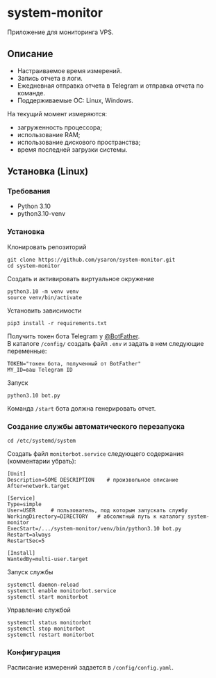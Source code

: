 # system-monitor  
Приложение для мониторинга VPS.  

## Описание

- Настраиваемое время измерений.
- Запись отчета в логи.
- Ежедневная отправка отчета в Telegram и отправка отчета по команде.
- Поддерживаемые ОС: Linux, Windows.

На текущий момент измеряются:

- загруженность процессора;
- использование RAM;
- использование дискового пространства;
- время последней загрузки системы.


## Установка (Linux)
### Требования

- Python 3.10
- python3.10-venv

### Установка

Клонировать репозиторий
```shell
git clone https://github.com/ysaron/system-monitor.git
cd system-monitor
```

Создать и активировать виртуальное окружение
```shell
python3.10 -m venv venv
source venv/bin/activate
```

Установить зависимости
```shell
pip3 install -r requirements.txt
```

Получить токен бота Telegram у [@BotFather](https://t.me/BotFather).  
В каталоге `/config/` создать файл `.env` и задать в нем следующие переменные:
```shell
TOKEN="токен бота, полученный от BotFather"
MY_ID=ваш Telegram ID
```
Запуск
```shell
python3.10 bot.py
```
Команда `/start` бота должна генерировать отчет.

### Создание службы автоматического перезапуска

```shell
cd /etc/systemd/system
```
Создать файл `monitorbot.service` следующего содержания (комментарии убрать):
```shell
[Unit]
Description=SOME DESCRIPTION    # произвольное описание
After=network.target

[Service]
Type=simple
User=USER     # пользователь, под которым запускать службу
WorkingDirectory=DIRECTORY   # абсолютный путь к каталогу system-monitor
ExecStart=/.../system-monitor/venv/bin/python3.10 bot.py
Restart=always
RestartSec=5

[Install]
WantedBy=multi-user.target
```

Запуск службы
```shell
systemctl daemon-reload
systemctl enable monitorbot.service
systemctl start monitorbot
```
Управление службой
```shell
systemctl status monitorbot
systemctl stop monitorbot
systemctl restart monitorbot
```

### Конфигурация

Расписание измерений задается в `/config/config.yaml`.
